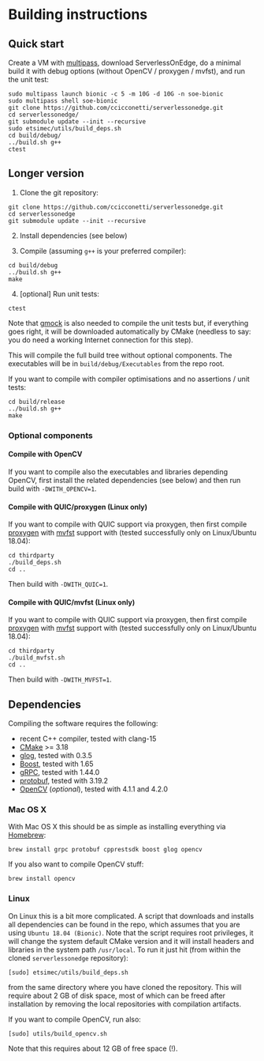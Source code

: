 # Building instructions

## Quick start

Create a VM with [multipass](https://multipass.run/), download ServerlessOnEdge, do a minimal build it with debug options (without OpenCV / proxygen / mvfst), and run the unit test:

```
sudo multipass launch bionic -c 5 -m 10G -d 10G -n soe-bionic
sudo multipass shell soe-bionic
git clone https://github.com/ccicconetti/serverlessonedge.git
cd serverlessonedge/
git submodule update --init --recursive
sudo etsimec/utils/build_deps.sh
cd build/debug/
../build.sh g++
ctest
```

## Longer version

1. Clone the git repository:

```
git clone https://github.com/ccicconetti/serverlessonedge.git
cd serverlessonedge
git submodule update --init --recursive
```

2. Install dependencies (see below)

3. Compile (assuming `g++` is your preferred compiler):

```
cd build/debug
../build.sh g++
make
```

4. [optional] Run unit tests:

```
ctest
```

Note that [gmock](https://github.com/google/googlemock) is also needed to compile the unit tests but, if everything goes right, it will be downloaded automatically by CMake (needless to say: you do need a working Internet connection for this step).

This will compile the full build tree without optional components. The executables will be in `build/debug/Executables` from the repo root.

If you want to compile with compiler optimisations and no assertions / unit tests:

```
cd build/release
../build.sh g++
make
```

### Optional components

#### Compile with OpenCV

If you want to compile also the executables and libraries depending OpenCV, first install the related dependencies (see below) and then run build with `-DWITH_OPENCV=1`.

#### Compile with QUIC/proxygen (Linux only)

If you want to compile with QUIC support via proxygen, then first compile [proxygen](https://github.com/facebook/proxygen) with [mvfst](https://github.com/facebookincubator/mvfst) support with (tested successfully only on Linux/Ubuntu 18.04):

```
cd thirdparty
./build_deps.sh
cd ..
```

Then build with `-DWITH_QUIC=1`.

#### Compile with QUIC/mvfst (Linux only)

If you want to compile with QUIC support via proxygen, then first compile [proxygen](https://github.com/facebook/proxygen) with [mvfst](https://github.com/facebookincubator/mvfst) support with (tested successfully only on Linux/Ubuntu 18.04):

```
cd thirdparty
./build_mvfst.sh
cd ..
```

Then build with `-DWITH_MVFST=1`.

## Dependencies

Compiling the software requires the following:

- recent C++ compiler, tested with clang-15
- [CMake](https://cmake.org/) >= 3.18
- [glog](https://github.com/google/glog), tested with 0.3.5
- [Boost](https://www.boost.org/), tested with 1.65
- [gRPC](https://grpc.io/), tested with 1.44.0
- [protobuf](https://developers.google.com/protocol-buffers/), tested with 3.19.2
- [OpenCV](https://opencv.org/) (_optional_), tested with 4.1.1 and 4.2.0
 
### Mac OS X

With Mac OS X this should be as simple as installing everything via [Homebrew](https://brew.sh/):

```
brew install grpc protobuf cpprestsdk boost glog opencv
```

If you also want to compile OpenCV stuff:

```
brew install opencv
```

### Linux

On Linux this is a bit more complicated. A script that downloads and installs all dependencies can be found in the repo, which assumes that you are using `Ubuntu 18.04 (Bionic)`. Note that the script requires root privileges, it will change the system default CMake version and it will install headers and libraries in the system path `/usr/local`. To run it just hit (from within the cloned `serverlessonedge` repository):

```
[sudo] etsimec/utils/build_deps.sh
```

from the same directory where you have cloned the repository. This will require about 2 GB of disk space, most of which can be freed after installation by removing the local repositories with compilation artifacts.

If you want to compile OpenCV, run also:

```
[sudo] utils/build_opencv.sh
```

Note that this requires about 12 GB of free space (!).
